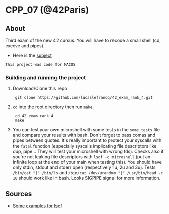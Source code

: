 # CPP_07 (@42Paris)

## About

Third exam of the new 42 cursus. You will have to recode a small shell (cd, execve and pipes).

- Here is the [subject][1]

`This project was code for MACOS`

### Building and running the project

1. Download/Clone this repo

        git clone https://github.com/lucaslefrancq/42_exam_rank_4.git

2. `cd` into the root directory then run `make`.

        cd 42_exam_rank_4
        make

3.  You can test your own microshell with some tests in the `some_tests` file and compare your results with bash.
	Don't forget to pass comas and pipes between quotes.
	It's really important to protect your syscalls with the `fatal` function (especially syscalls implicating 
	file descriptors like dup, pipe... They will test your microshell with wrong fds).
	Checks also if you're not leaking file descriptors with `lsof -c microshell` (put an infinite loop at the
	end of your main when testing this). You should have only stdin, stdout and stderr open (respectively 1u, 2u
	and 3u). Tests `/bin/cat "|" /bin/ls` and `/bin/cat /dev/urandom "|" /usr/bin/head -c 10` should work like
	in bash. Looks SIGPIPE signal for more information.
    
## Sources

- [Some examples for lsof][2]

[1]: https://github.com/lucaslefrancq/42_CPP_piscine/blob/main/CPP07/cpp07.en.subject.pdf
[2]: https://www.thegeekstuff.com/2012/08/lsof-command-examples/
